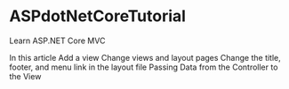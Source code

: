 # ASPdotNetCoreTutorial
Learn ASP.NET Core MVC


In this article
Add a view
Change views and layout pages
Change the title, footer, and menu link in the layout file
Passing Data from the Controller to the View
